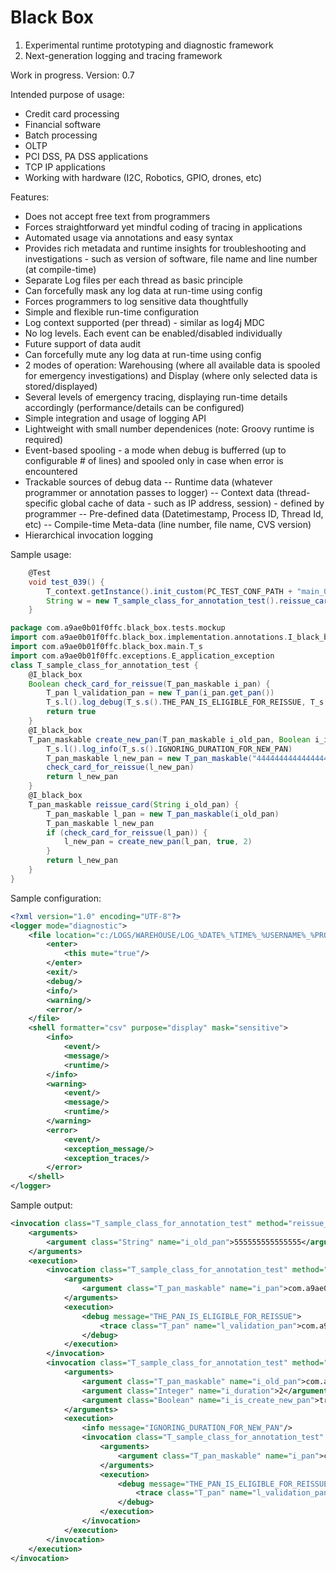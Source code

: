 # Black Box

1. Experimental runtime prototyping and diagnostic framework
2. Next-generation logging and tracing framework

Work in progress. Version: 0.7

Intended purpose of usage:
- Credit card processing
- Financial software
- Batch processing
- OLTP
- PCI DSS, PA DSS applications
- TCP IP applications
- Working with hardware (I2C, Robotics, GPIO, drones, etc)

Features:
- Does not accept free text from programmers
- Forces straightforward yet mindful coding of tracing in applications
- Automated usage via annotations and easy syntax
- Provides rich metadata and runtime insights for troubleshooting and investigations - such as version of software, file name and line number (at compile-time)
- Separate Log files per each thread as basic principle
- Can forcefully mask any log data at run-time using config
- Forces programmers to log sensitive data thoughtfully
- Simple and flexible run-time configuration
- Log context supported (per thread) - similar as log4j MDC
- No log levels. Each event can be enabled/disabled individually
- Future support of data audit
- Can forcefully mute any log data at run-time using config
- 2 modes of operation: Warehousing (where all available data is spooled for emergency investigations) and Display (where only selected data is stored/displayed)
- Several levels of emergency tracing, displaying run-time details accordingly (performance/details can be configured)
- Simple integration and usage of logging API
- Lightweight with small number dependenices (note: Groovy runtime is required)
- Event-based spooling - a mode when debug is bufferred (up to configurable # of lines) and spooled only in case when error is encountered
- Trackable sources of debug data
-- Runtime data (whatever programmer or annotation passes to logger)
-- Context data (thread-specific global cache of data - such as IP address, session) - defined by programmer
-- Pre-defined data (Datetimestamp, Process ID, Thread Id, etc)
-- Compile-time Meta-data (line number, file name, CVS version)
- Hierarchical invocation logging

Sample usage:
```Groovy
    @Test
    void test_039() {
        T_context.getInstance().init_custom(PC_TEST_CONF_PATH + "main_038.conf")
        String w = new T_sample_class_for_annotation_test().reissue_card("555555555555555")
    }
```
```Groovy
package com.a9ae0b01f0ffc.black_box.tests.mockup
import com.a9ae0b01f0ffc.black_box.implementation.annotations.I_black_box
import com.a9ae0b01f0ffc.black_box.main.T_s
import com.a9ae0b01f0ffc.exceptions.E_application_exception
class T_sample_class_for_annotation_test {
    @I_black_box
    Boolean check_card_for_reissue(T_pan_maskable i_pan) {
        T_pan l_validation_pan = new T_pan(i_pan.get_pan())
        T_s.l().log_debug(T_s.s().THE_PAN_IS_ELIGIBLE_FOR_REISSUE, T_s.t(l_validation_pan, T_s.s().l_validation_pan))
        return true
    }
    @I_black_box
    T_pan_maskable create_new_pan(T_pan_maskable i_old_pan, Boolean i_is_create_new_pan, Integer i_duration) {
        T_s.l().log_info(T_s.s().IGNORING_DURATION_FOR_NEW_PAN)
        T_pan_maskable l_new_pan = new T_pan_maskable("44444444444444444")
        check_card_for_reissue(l_new_pan)
        return l_new_pan
    }
    @I_black_box
    T_pan_maskable reissue_card(String i_old_pan) {
        T_pan_maskable l_pan = new T_pan_maskable(i_old_pan)
        T_pan_maskable l_new_pan
        if (check_card_for_reissue(l_pan)) {
            l_new_pan = create_new_pan(l_pan, true, 2)
        }
        return l_new_pan
    }
}
```

Sample configuration:
```xml
<?xml version="1.0" encoding="UTF-8"?>
<logger mode="diagnostic">
    <file location="c:/LOGS/WAREHOUSE/LOG_%DATE%_%TIME%_%USERNAME%_%PROCESSID%.xml" formatter="xml_hierarchical" purpose="warehouse" mask="sensitive">
        <enter>
            <this mute="true"/>
        </enter>
        <exit/>
        <debug/>
        <info/>
        <warning/>
        <error/>
    </file>
    <shell formatter="csv" purpose="display" mask="sensitive">
        <info>
            <event/>
            <message/>
            <runtime/>
        </info>
        <warning>
            <event/>
            <message/>
            <runtime/>
        </warning>
        <error>
            <event/>
            <exception_message/>
            <exception_traces/>
        </error>
    </shell>
</logger>
```

Sample output:
```xml
<invocation class="T_sample_class_for_annotation_test" method="reissue_card">
    <arguments>
        <argument class="String" name="i_old_pan">555555555555555</argument>
    </arguments>
    <execution>
        <invocation class="T_sample_class_for_annotation_test" method="check_card_for_reissue">
            <arguments>
                <argument class="T_pan_maskable" name="i_pan">com.a9ae0b01f0ffc.black_box.tests.mockup.T_pan_maskable(555555555555555)</argument>
            </arguments>
            <execution>
                <debug message="THE_PAN_IS_ELIGIBLE_FOR_REISSUE">
                    <trace class="T_pan" name="l_validation_pan">com.a9ae0b01f0ffc.black_box.tests.mockup.T_pan(555555555555555)</trace>
                </debug>
            </execution>
        </invocation>
        <invocation class="T_sample_class_for_annotation_test" method="create_new_pan">
            <arguments>
                <argument class="T_pan_maskable" name="i_old_pan">com.a9ae0b01f0ffc.black_box.tests.mockup.T_pan_maskable(555555555555555)</argument>
                <argument class="Integer" name="i_duration">2</argument>
                <argument class="Boolean" name="i_is_create_new_pan">true</argument>
            </arguments>
            <execution>
                <info message="IGNORING_DURATION_FOR_NEW_PAN"/>
                <invocation class="T_sample_class_for_annotation_test" method="check_card_for_reissue">
                    <arguments>
                        <argument class="T_pan_maskable" name="i_pan">com.a9ae0b01f0ffc.black_box.tests.mockup.T_pan_maskable(44444444444444444)</argument>
                    </arguments>
                    <execution>
                        <debug message="THE_PAN_IS_ELIGIBLE_FOR_REISSUE">
                            <trace class="T_pan" name="l_validation_pan">com.a9ae0b01f0ffc.black_box.tests.mockup.T_pan(44444444444444444)</trace>
                        </debug>
                    </execution>
                </invocation>
            </execution>
        </invocation>
    </execution>
</invocation>
```
